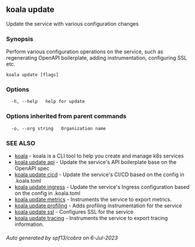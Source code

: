 ## koala update

Update the service with various configuration changes

### Synopsis

Perform various configuration operations on the service,
such as regenerating OpenAPI boilerplate, adding instrumentation, configuring SSL etc.

```
koala update [flags]
```

### Options

```
  -h, --help   help for update
```

### Options inherited from parent commands

```
  -o, --org string   Organization name
```

### SEE ALSO

* [koala](koala.md)	 - koala is a CLI tool to help you create and manage k8s services
* [koala update api](koala_update_api.md)	 - Update the service's API boilerplate base on the OpenAPI spec
* [koala update cicd](koala_update_cicd.md)	 - Update the service's CI/CD based on the config in .koala.toml
* [koala update ingress](koala_update_ingress.md)	 - Update the service's Ingress configuration based on the config in .koala.toml
* [koala update metrics](koala_update_metrics.md)	 - Instruments the service to export metrics.
* [koala update profiling](koala_update_profiling.md)	 - Adds profiling instrumentation for the service
* [koala update ssl](koala_update_ssl.md)	 - Configures SSL for the service
* [koala update tracing](koala_update_tracing.md)	 - Instruments the service to export tracing information.

###### Auto generated by spf13/cobra on 6-Jul-2023
